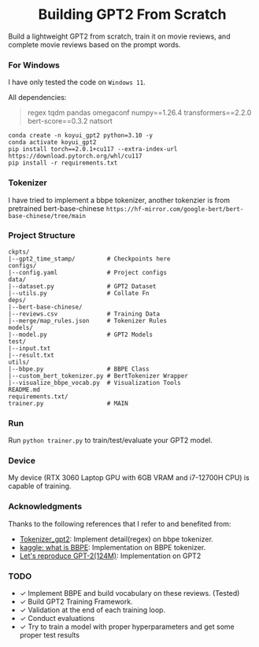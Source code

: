 <h1 align="center">Building GPT2 From Scratch</h1>

Build a lightweight GPT2 from scratch, train it on movie reviews, and complete movie reviews based on the prompt words.

### For Windows
I have only tested the code on ``Windows 11``.

All dependencies:
> regex
> tqdm
> pandas
> omegaconf
> numpy==1.26.4
> transformers==2.2.0
> bert-score==0.3.2
> natsort

```
conda create -n koyui_gpt2 python=3.10 -y
conda activate koyui_gpt2
pip install torch==2.0.1+cu117 --extra-index-url https://download.pytorch.org/whl/cu117
pip install -r requirements.txt
```

### Tokenizer
I have tried to implement a bbpe tokenizer, another tokenzier is from pretrained bert-base-chinese `https://hf-mirror.com/google-bert/bert-base-chinese/tree/main`

### Project Structure
```
ckpts/
|--gpt2_time_stamp/         # Checkpoints here
configs/
|--config.yaml              # Project configs
data/
|--dataset.py               # GPT2 Dataset
|--utils.py                 # Collate Fn
deps/
|--bert-base-chinese/
|--reviews.csv              # Training Data
|--merge/map_rules.json     # Tokenizer Rules
models/
|--model.py                 # GPT2 Models
test/
|--input.txt
|--result.txt
utils/
|--bbpe.py                  # BBPE Class
|--custom_bert_tokenizer.py # BertTokenizer Wrapper
|--visualize_bbpe_vocab.py  # Visualization Tools
README.md
requirements.txt/
trainer.py                  # MAIN
```

### Run
Run `python trainer.py` to train/test/evaluate your GPT2 model.

### Device
My device (RTX 3060 Laptop GPU with 6GB VRAM and i7-12700H CPU) is capable of training.

### Acknowledgments

Thanks to the following references that I refer to and benefited from:
- [Tokenizer_gpt2](https://github.com/huggingface/transformers/blob/main/src/transformers/models/gpt2/tokenization_gpt2.py): Implement detail(regex) on bbpe tokenizer.
- [kaggle: what is BBPE](https://www.kaggle.com/code/binfeng2021/what-is-bbpe-tokenizer-behind-llms): Implementation on BBPE tokenizer.
- [Let's reproduce GPT-2(124M)](https://www.youtube.com/watch?v=l8pRSuU81PU&t=3870s): Implementation on GPT2

### TODO
- ✓ Implement BBPE and build vocabulary on these reviews. (Tested)
- ✓ Build GPT2 Training Framework.
- ✓ Validation at the end of each training loop.
- ✓ Conduct evaluations
- ✓ Try to train a model with proper hyperparameters and get some proper test results